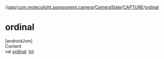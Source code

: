 //[app](../../../../index.md)/[com.moleculight.assessment.camera](../../index.md)/[CameraState](../index.md)/[CAPTURE](index.md)/[ordinal](ordinal.md)



# ordinal  
[androidJvm]  
Content  
val [ordinal](ordinal.md): [Int](https://kotlinlang.org/api/latest/jvm/stdlib/kotlin/-int/index.html)  




